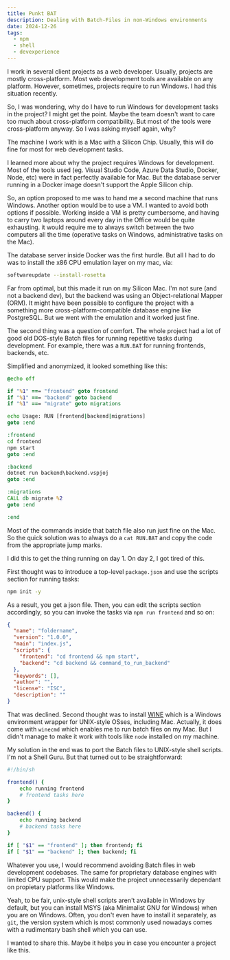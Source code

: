 ```yaml
---
title: Punkt BAT
description: Dealing with Batch-Files in non-Windows environments
date: 2024-12-26
tags:
  - npm
  - shell
  - devexperience
---
```

I work in several client projects as a web developer. Usually, projects are mostly cross-platform. Most web development tools are available on any platform.
However, sometimes, projects require to run Windows. I had this situation recently.

So, I was wondering, why do I have to run Windows for development tasks in the project?
I might get the point. Maybe the team doesn't want to care too much about cross-platform compatibility.
But most of the tools were cross-platform anyway. So I was asking myself again, why?

The machine I work with is a Mac with a Silicon Chip. Usually, this will do fine for most for web development tasks.

I learned more about why the project requires Windows for development.
Most of the tools used (eg. Visual Studio Code, Azure Data Studio, Docker, Node, etc) were in fact perfectly available for Mac.
But the database server running in a Docker image doesn't support the Apple Silicon chip.

So, an option proposed to me was to hand me a second machine that runs Windows. Another option would be to use a VM. I wanted to avoid both options if possible. Working inside a VM is pretty cumbersome, and having to carry two laptops around every day in the Office would be quite exhausting. it would require me to always switch between the two computers all the time (operative tasks on Windows, administrative tasks on the Mac).

The database server inside Docker was the first hurdle. But all I had to do was to install the x86 CPU emulation layer on my mac, via:

```sh
softwareupdate --install-rosetta
```

Far from optimal, but this made it run on my Silicon Mac. I'm not sure (and not a backend dev), but the backend was using an Object-relational Mapper (ORM). It might have been possible to configure the project with a something more cross-platform-compatible database engine like PostgreSQL. But we went with the emulation and it worked just fine.

The second thing was a question of comfort. The whole project had a lot of good old DOS-style Batch files for running repetitive tasks during development.
For example, there was a `RUN.BAT` for running frontends, backends, etc.

Simplified and anonymized, it looked something like this:

```bat
@echo off

if "%1" === "frontend" goto frontend
if "%1" === "backend" goto backend
if "%1" === "migrate" goto migrations

echo Usage: RUN [frontend|backend|migrations]
goto :end

:frontend
cd frontend
npm start
goto :end

:backend
dotnet run backend\backend.vspjoj 
goto :end

:migrations
CALL db migrate %2
goto :end

:end
```

Most of the commands inside that batch file also run just fine on the Mac. So the quick solution was to always do a `cat RUN.BAT` and copy the code from the appropriate jump marks.

I did this to get the thing running on day 1. On day 2, I got tired of this.

First thought was to introduce a top-level `package.json` and use the scripts section for running tasks:

```sh
npm init -y
```

As a result, you get a json file. Then, you can edit the scripts section accordingly, so you can invoke the tasks via `npm run frontend` and so on:

```json
{
  "name": "foldername",
  "version": "1.0.0",
  "main": "index.js",
  "scripts": {
    "frontend": "cd frontend && npm start",
    "backend": "cd backend && command_to_run_backend"
  },
  "keywords": [],
  "author": "",
  "license": "ISC",
  "description": ""
}
```

That was declined. Second thought was to install [WINE](https://www.winehq.org) which is a Windows environment wrapper for UNIX-style OSses, including Mac. Actually, it does come with `winecmd` which enables me to run batch files on my Mac. But I didn't manage to make it work with tools like `node` installed on my machine.

My solution in the end was to port the Batch files to UNIX-style shell scripts. I'm not a Shell Guru. But that turned out to be straightforward:

```sh
#!/bin/sh

frontend() {
    echo running frontend
    # frontend tasks here
}

backend() {
    echo running backend
    # backend tasks here
}

if [ "$1" == "frontend" ]; then frontend; fi
if [ "$1" == "backend" ]; then backend; fi
```

Whatever you use, I would recommend avoiding Batch files in web development codebases. The same for proprietary database engines with limited CPU support. This would make the project unnecessarily dependant on propietary platforms like Windows.

Yeah, to be fair, unix-style shell scripts aren't available in Windows by default, but you can install MSYS (aka Minimalist GNU for Windows) when you are on Windows. Often, you don't even have to install it separately, as `git`, the version system which is most commonly used nowadays comes with a rudimentary bash shell which you can use.

I wanted to share this. Maybe it helps you in case you encounter a project like this.
